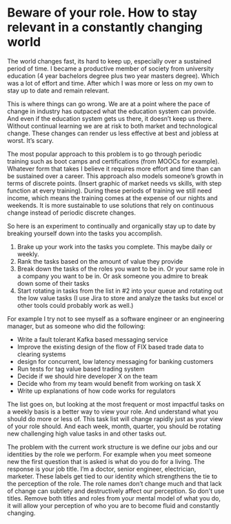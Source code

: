 # Beware of your role. How to stay relevant in a constantly changing world

The world changes fast, its hard to keep up, especially over a sustained 
period of time. I became a productive member of society from university 
education (4 year bachelors degree plus two year masters degree). Which 
was a lot of effort and time. After which I was more or less on my own to 
stay up to date and remain relevant. 

This is where things can go wrong. We are at a point where the pace of 
change in industry has outpaced what the education system can provide. And 
even if the education system gets us there, it doesn’t keep us there. 
Without continual learning we are at risk to both market and technological 
change. These changes can render us less effective at best and jobless at 
worst. It’s scary. 

The most popular approach to this problem is to go through periodic 
training such as boot camps and certifications (from MOOCs for example). 
Whatever form that takes I believe it requires more effort and time than 
can be sustained over a career. This approach also models someone’s growth 
in terms of discrete points. (Insert graphic of market needs vs skills, 
with step function at every training). During these periods of training we 
still need income, which means the training comes at the expense of our 
nights and weekends. It is more sustainable to use solutions that rely on 
continuous change instead of periodic discrete changes.

So here is an experiment to continually and organically stay up to date by 
breaking yourself down into the tasks you accomplish.
1. Brake up your work into the tasks you complete. This maybe daily or 
weekly.
2. Rank the tasks based on the amount of value they provide
3. Break down the tasks of the roles you want to be in. Or your same role 
in a company you want to be in. Or ask someone you admire to break down 
some of their tasks
4. Start rotating in tasks from the list in #2 into your queue and 
rotating out the low value tasks
(I use Jira to store and analyze the tasks but excel or other tools could 
probably work as well.)

For example I try not to see myself as a software engineer or an 
engineering manager, but as someone who did the following:
- Write a fault tolerant Kafka based messaging service 
- Improve the existing design of the flow of FIX based trade data to 
clearing systems
- design for concurrent, low latency messaging for banking customers
- Run tests for tag value based trading system
- Decide if we should hire developer X on the team
- Decide who from my team would benefit from working on task X
- Write up explanations of how code works for regulators

The list goes on, but looking at the most frequent or most impactful tasks 
on a weekly basis is a better way to view your role. And understand what 
you should do more or less of. This task list will change rapidly just as 
your view of your role should. And each week, month, quarter, you should 
be rotating new challenging high value tasks in and other tasks out.

The problem with the current work structure is we define our jobs and our 
identities by the role we perform. For example when you meet someone new 
the first question that is asked is what do you do for a living. The 
response is your job title. I’m a doctor, senior engineer, electrician, 
marketer. These labels get tied to our identity which strengthens the tie 
to the perception of the role. The role names don’t change much and that 
lack of change can subtlety and destructively affect our perception. So 
don't use titles. Remove both titles and roles from your mental model of 
what you do, it will allow your perception of who you are to become fluid 
and constantly changing. 

